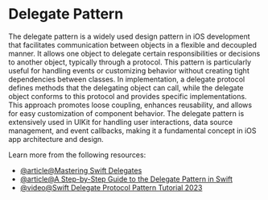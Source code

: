 # Delegate Pattern

The delegate pattern is a widely used design pattern in iOS development that facilitates communication between objects in a flexible and decoupled manner. It allows one object to delegate certain responsibilities or decisions to another object, typically through a protocol. This pattern is particularly useful for handling events or customizing behavior without creating tight dependencies between classes. In implementation, a delegate protocol defines methods that the delegating object can call, while the delegate object conforms to this protocol and provides specific implementations. This approach promotes loose coupling, enhances reusability, and allows for easy customization of component behavior. The delegate pattern is extensively used in UIKit for handling user interactions, data source management, and event callbacks, making it a fundamental concept in iOS app architecture and design.

Learn more from the following resources:

- [@article@Mastering Swift Delegates](https://www.dhiwise.com/post/mastering-swift-delegates-a-comprehensive-guide)
- [@article@A Step-by-Step Guide to the Delegate Pattern in Swift](https://medium.com/@afonso.script.sol/a-step-by-step-guide-to-the-delegate-pattern-in-swift-91a28de1baf8)
- [@video@Swift Delegate Protocol Pattern Tutorial 2023](https://www.youtube.com/watch?v=qiOKO8ta1n4)